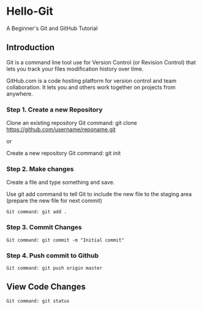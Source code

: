 # Hello-Git
A Beginner's Git and GitHub Tutorial

## Introduction
Git is a command line tool use for Version Control (or Revision Control) that lets you track your files modification history over time.

GitHub.com is a code hosting platform for version control and team collaboration. It lets you and others work together on projects from anywhere.

### Step 1. Create a new Repository
Clone an existing repository
    Git command: git clone https://github.com/username/reponame.git

or

Create a new repository
    Git command: git init

### Step 2. Make changes
Create a file and type something and save.

Use git add command to tell Git to include the new file to the staging area (prepare the new file for next commit)

    Git command: git add .

### Step 3. Commit Changes
    Git command: git commit -m "Initial commit"

### Step 4. Push commit to Github
    Git command: git push origin master


## View Code Changes
    Git command: git status
